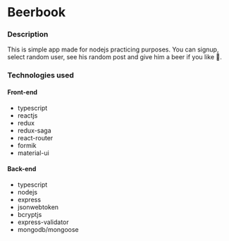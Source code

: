 # Beerbook

### Description

This is simple app made for nodejs practicing purposes. You can signup, select random user, see his random post and give him a beer if you like 🍺.

### Technologies used

#### Front-end

- typescript
- reactjs
- redux
- redux-saga
- react-router
- formik
- material-ui

#### Back-end

- typescript
- nodejs
- express
- jsonwebtoken
- bcryptjs
- express-validator
- mongodb/mongoose
